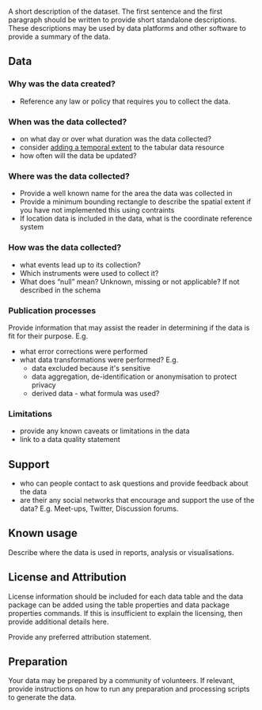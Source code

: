 A short description of the dataset. The first sentence and the first paragraph should be written to provide short standalone descriptions. These descriptions may be used by data platforms and other software to provide a summary of the data.

## Data

### Why was the data created?

- Reference any law or policy that requires you to collect the data.

### When was the data collected?

- on what day or over what duration was the data collected?
- consider [adding a temporal extent](http://frictionlessdata.io/specs/data-package/#descriptor) to the tabular data resource
- how often will the data be updated?

### Where was the data collected?

- Provide a well known name for the area the data was collected in
- Provide a minimum bounding rectangle to describe the spatial extent if you have not implemented this using contraints
- If location data is included in the data, what is the coordinate reference system

### How was the data collected?

- what events lead up to its collection?
- Which instruments were used to collect it?
- What does “null” mean?  Unknown, missing or not applicable? If not described in the schema

### Publication processes
Provide information that may assist the reader in determining if the data is fit for their purpose. E.g.

- what error corrections were performed
- what data transformations were performed? E.g.
  - data excluded because it's sensitive
  - data aggregation, de-identification or anonymisation to protect privacy
  - derived data - what formula was used?

### Limitations
- provide any known caveats or limitations in the data  
- link to a data quality statement

## Support
- who can people contact to ask questions and provide feedback about the data
- are their any social networks that encourage and support the use of the data? E.g. Meet-ups, Twitter, Discussion forums.

## Known usage
Describe where the data is used in reports, analysis or visualisations.

## License and Attribution
License information should be included for each data table and the data package can be added using the table properties and data package properties commands. If this is insufficient to explain the licensing, then provide additional details here.

Provide any preferred attribution statement.

## Preparation
Your data may be prepared by a community of volunteers. If relevant, provide instructions on how to run any preparation and processing scripts to generate the data.
